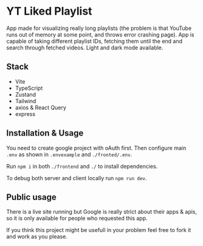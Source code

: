 # YT Liked Playlist

App made for visualizing really long playlists (the problem is that YouTube runs out of memory at some point, and throws error crashing page). App is capable of taking different playlist IDs, fetching them until the end and search through fetched videos. Light and dark mode available.

## Stack

- Vite
- TypeScript
- Zustand
- Tailwind
- axios & React Query
- express

## Installation & Usage

You need to create google project with oAuth first. Then configure main `.env` as shown in `.envexample` and `./fronted/.env`.

Run `npm i` in both `./frontend` and `./` to install dependencies.

To debug both server and client locally run `npm run dev`.

## Public usage

There is a live site running but Google is really strict about their apps & apis, so it is only available for people who requested this app.

If you think this project might be usefull in your problem feel free to fork it and work as you please.
